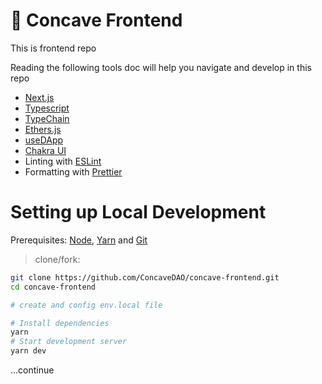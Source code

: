# 🥄 Concave Frontend

This is frontend repo

Reading the following tools doc will help you navigate and develop in this repo
- [Next.js](https://nextjs.org/docs/basic-features)
- [Typescript](https://www.typescriptlang.org/)
- [TypeChain](https://github.com/ethereum-ts/TypeChain)
- [Ethers.js](https://docs.ethers.io/v5/)
- [useDApp](https://usedapp.io/)
- [Chakra UI](https://chakra-ui.com/)
- Linting with [ESLint](https://eslint.org/)
- Formatting with [Prettier](https://prettier.io/)

# Setting up Local Development

Prerequisites: [Node](https://nodejs.org/en/download/), [Yarn](https://classic.yarnpkg.com/en/docs/install/) and [Git](https://git-scm.com/downloads)

> clone/fork:

```bash
git clone https://github.com/ConcaveDAO/concave-frontend.git
cd concave-frontend

# create and config env.local file

# Install dependencies
yarn
# Start development server
yarn dev
```

...continue
